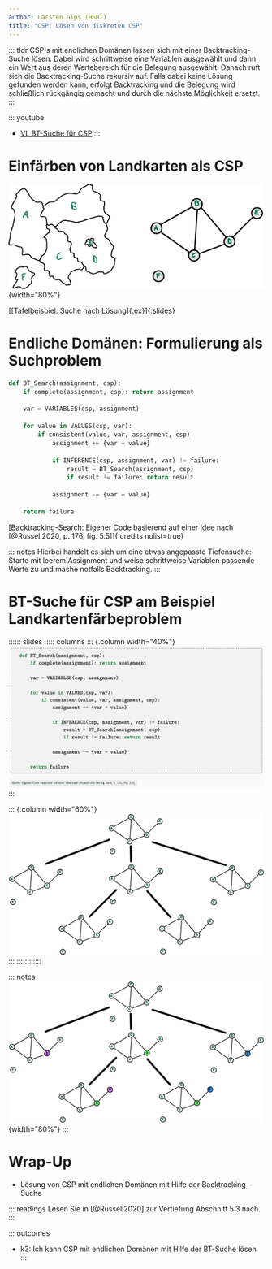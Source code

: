 ```yaml
---
author: Carsten Gips (HSBI)
title: "CSP: Lösen von diskreten CSP"
---
```


::: tldr
CSP's mit endlichen Domänen lassen sich mit einer Backtracking-Suche lösen. Dabei
wird schrittweise eine Variablen ausgewählt und dann ein Wert aus deren Wertebereich
für die Belegung ausgewählt. Danach ruft sich die Backtracking-Suche rekursiv auf.
Falls dabei keine Lösung gefunden werden kann, erfolgt Backtracking und die Belegung
wird schließlich rückgängig gemacht und durch die nächste Möglichkeit ersetzt.
:::

::: youtube
-   [VL BT-Suche für CSP](https://youtu.be/DIY7F2ycyqA)
:::

# Einfärben von Landkarten als CSP

![](images/map_graph.png){width="80%"}

[[Tafelbeispiel: Suche nach Lösung]{.ex}]{.slides}

# Endliche Domänen: Formulierung als Suchproblem

``` python
def BT_Search(assignment, csp):
    if complete(assignment, csp): return assignment

    var = VARIABLES(csp, assignment)

    for value in VALUES(csp, var):
        if consistent(value, var, assignment, csp):
            assignment += {var = value}

            if INFERENCE(csp, assignment, var) != failure:
                result = BT_Search(assignment, csp)
                if result != failure: return result

            assignment -= {var = value}

    return failure
```

[Backtracking-Search: Eigener Code basierend auf einer Idee nach [@Russell2020, p. 176,
fig. 5.5]]{.credits nolist=true}

::: notes
Hierbei handelt es sich um eine etwas angepasste Tiefensuche: Starte mit leerem
Assignment und weise schrittweise Variablen passende Werte zu und mache notfalls
Backtracking.
:::

# BT-Suche für CSP am Beispiel Landkartenfärbeproblem

:::::: slides
::::: columns
::: {.column width="40%"}
![](images/bt_search.png)
:::

::: {.column width="60%"}
![](images/map_progress_empty.png)
:::
:::::
::::::

::: notes
![](images/map_progress.png){width="80%"}
:::

# Wrap-Up

-   Lösung von CSP mit endlichen Domänen mit Hilfe der Backtracking-Suche

::: readings
Lesen Sie in [@Russell2020] zur Vertiefung Abschnitt 5.3 nach.
:::

::: outcomes
-   k3: Ich kann CSP mit endlichen Domänen mit Hilfe der BT-Suche lösen
:::
